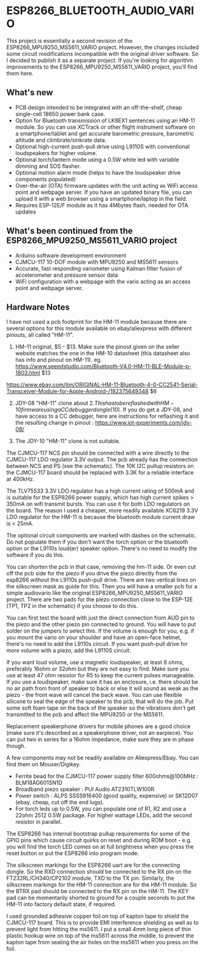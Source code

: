 # ESP8266_BLUETOOTH_AUDIO_VARIO

This project is essentially a second revision of the ESP8266_MPU9250_MS5611_VARIO project. However, the changes included some
circuit modifications incompatible with the original driver software. 
So I decided to publish it as a separate project. 
If you're looking for algorithm improvements to the ESP8266_MPU9250_MS5611_VARIO project, you'll find them here. 

## What's new
* PCB design intended to be integrated with an off-the-shelf, cheap single-cell 18650 power bank case. 
* Option for Bluetooth transmission of LK8EX1 sentences using an HM-11 module. So you can use XCTrack 
or other flight instrument software on a smartphone/tablet and get accurate barometric pressure, barometric altitude and climbrate/sinkrate data.
* Optional  high-current push-pull drive using L9110S with conventional loudspeakers for higher volume. 
* Optional torch/lantern mode using a 0.5W white led with variable dimming and SOS flasher.
* Optional motion alarm mode (helps to have the loudspeaker drive components populated)
* Over-the-air (OTA) firmware updates with the unit acting as WiFi access point and webpage server. If you have an updated
binary file, you can upload it with a web browser using a smartphone/laptop in the field.
* Requires ESP-12E/F module as it has 4Mbytes flash, needed for OTA updates

## What's been continued from the ESP8266_MPU9250_MS5611_VARIO project
* Arduino software development environment
* CJMCU-117 10-DOF module with MPU9250 and MS5611 sensors
* Accurate, fast responding variometer using Kalman filter fusion of accelerometer and pressure sensor data
* WiFi configuration with a webpage with the vario acting as an access point and webpage server.

## Hardware Notes

I have not used a pcb footprint for the HM-11 module because there are several options for this
module available on ebay/aliexpress with different pinouts, all called "HM-11".

1. HM-11 original, $5 - $13. Make sure the pinout given on the seller website
matches the one in the HM-10 datasheet (this datasheet also has info and pinout on HM-11).
eg. https://www.seeedstudio.com/Bluetooth-V4.0-HM-11-BLE-Module-p-1803.html $13

https://www.ebay.com/itm/ORIGINAL-HM-11-Bluetooth-4-0-CC2541-Serial-Transceiver-Module-for-Apple-Android-/182375649348
 $6

2. JDY-08 "HM-11" clone about $2. This has to be reflashed with HM-10 firmware using a CC debugger dongle ($10). 
If you do get a JDY-08, and have access to a CC debugger, here are instructions for 
reflashing it and the resulting change in pinout : https://www.iot-experiments.com/jdy-08/ 

3. The JDY-10  "HM-11" clone is not suitable.

The CJMCU-117 NCS pin should be connected with a wire directly to the 
CJMCU-117  LDO regulator 3.3V output. The pcb already has the connection between NCS and PS (see the schematic).
The 10K I2C pullup resistors on the CJMCU-117 board should be replaced with 3.3K for a reliable interface at 400kHz.

The TLV75533 3.3V LDO regulator has a high current rating of 500mA and is suitable for the ESP8266 power supply, which has high current spikes > 350mA on wifi transmit bursts. You can use it for both LDO regulators on the board. The reason I used a cheaper, more readily available XC6219 3.3V LDO regulator for the HM-11 is because the bluetooth module current draw is  < 25mA.

The optional circuit components are marked with dashes on the schematic. Do not populate them if 
you don't want the torch option or the bluetooth option or the L9110s loud(er) speaker option. There's no need to
modify the software if you do this.

You can shorten the pcb in that case, removing the hm-11 side. Or even cut off the pcb side 
for the piezo if you drive the piezo directly from the esp8266 without the L9110s push-pull drive. There are two vertical
lines on the silkscreen mask as guide for this. Then you will have a smaller pcb for a simple audiovario like the original ESP8266_MPU9250_MS5611_VARIO project. There are two pads for the piezo connection close to the ESP-12E (TP1, TP2 in the schematic) if you choose to do this.

You can first test the board with just the direct connection from AUD pin to the piezo and the other piezo
pin connected to ground. You will have to put solder on the jumpers to select this.
If the volume is enough for you, e.g. if you mount the vario on your shoulder and have an open-face helmet, there's no need to add the L9110s circuit. If you want push-pull drive for more volume with a piezo, add the L9110S circuit. 

If you want loud volume, use a magnetic loudspeaker, at least 8 ohms, preferably 16ohm or 32ohm but they are not easy to find. Make sure you use at least 47 ohm resistor for R5 to keep the current pulses manageable. 
If you use a loudspeaker, make sure it has an enclosure, i.e. there should be no air path from front of speaker 
to back or else it will sound as weak as the piezo - the front wave will cancel the back wave. 
You can use flexible silicone  to seal the edge of the speaker to the pcb, that will do the job. 
Put some soft foam tape on the back of the speaker so the vibrations don't get transmitted 
to the pcb and affect the MPU9250 or the MS5611.

Replacement speakerphone drivers for mobile phones are a good choice (make sure it's described as a speakerphone driver, not an earpiece). You can put two in series for a 16ohm impedance, make sure they are in phase though.

A few components may not be readily available on Aliexpress/Ebay. You can find them on Mouser/Digikey.

* Ferrite bead for the CJMCU-117 power supply filter 600ohms@100MHz :  BLM18AG601SN1D
* Broadband piezo speaker : PUI Audio AT2310TLW100R 
* Power switch : ALPS SSSS916400 (good quality, expensive) or SK12D07 (ebay, cheap, cut off the end lugs).
* For torch leds up to 0.5W, you can populate one of R1, R2 and use a 22ohm 2512 0.5W package. For higher wattage LEDs, add the second resistor in parallel. 

The ESP8266 has internal bootstrap pullup requirements for some of the GPIO pins which cause circuit quirks on reset and during ROM boot - e.g. you will find the torch LED comes on at full brightness when you press the reset button or put the ESP8266 into program mode.

The silkscreen markings for the ESP8266 uart are for the connecting dongle. So the RXD connection should be connected to the RX pin on the FT232RL/CH340/CP2102 module, TXD to the TX pin. Similarly, the silkscreen markings for the HM-11 connection are for the HM-11 module. So the BTRX pad should be connected to the RX pin on the HM-11.  The KEY pad can be momentarily shorted
to ground for a couple seconds to put  the HM-11 into factory default state, if required.

I used grounded adhesive copper foil on top of kapton tape to shield the CJMCU-117 board.
This is to provide EMI interference shielding as well as to prevent light from hitting the ms5611.
I put a small 4mm long piece of thin plastic hookup wire on top of the ms5611 across the middle, 
to prevent the kapton tape from sealing the air holes on the ms5611 when you press on the foil.
